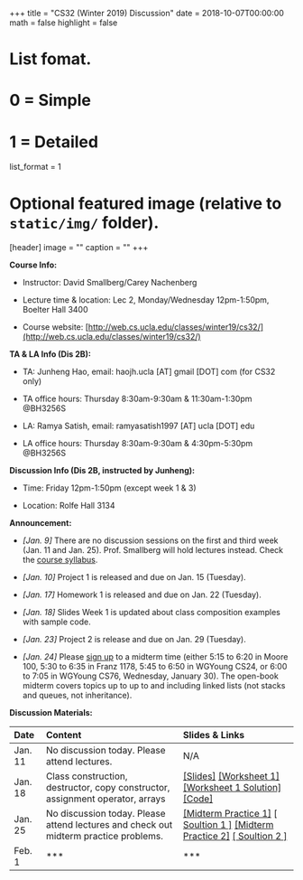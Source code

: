 +++
title = "CS32 (Winter 2019) Discussion"
date = 2018-10-07T00:00:00
math = false
highlight = false

# List fomat.
#   0 = Simple
#   1 = Detailed
list_format = 1

# Optional featured image (relative to `static/img/` folder).
[header]
image = ""
caption = ""
+++

**Course Info:**

* Instructor: David Smallberg/Carey Nachenberg

* Lecture time & location: Lec 2, Monday/Wednesday 12pm-1:50pm, Boelter Hall 3400

* Course website: [http://web.cs.ucla.edu/classes/winter19/cs32/](http://web.cs.ucla.edu/classes/winter19/cs32/)

**TA & LA Info (Dis 2B):**

* TA: Junheng Hao, email: haojh.ucla [AT] gmail [DOT] com (for CS32 only)

* TA office hours: Thursday 8:30am-9:30am & 11:30am-1:30pm @BH3256S

* LA: Ramya Satish, email: ramyasatish1997 [AT] ucla [DOT] edu

* LA office hours: Thursday 8:30am-9:30am & 4:30pm-5:30pm @BH3256S

**Discussion Info (Dis 2B, instructed by Junheng):**

* Time: Friday 12pm-1:50pm (except week 1 & 3)

* Location: Rolfe Hall 3134

**Announcement:**

* *\[Jan. 9\]* There are no discussion sessions on the first and third week (Jan. 11 and Jan. 25). Prof. Smallberg will hold lectures instead. Check the [course syllabus](http://web.cs.ucla.edu/classes/winter19/cs32/).

* *\[Jan. 10\]* Project 1 is released and due on Jan. 15 (Tuesday).

* *\[Jan. 17\]* Homework 1 is released and due on Jan. 22 (Tuesday).

* *\[Jan. 18\]* Slides Week 1 is updated about class composition examples with sample code.

* *\[Jan. 23\]* Project 2 is release and due on Jan. 29 (Tuesday). 

* *\[Jan. 24\]* Please [sign up](http://web.cs.ucla.edu/classes/winter19/cs32/collectexam.cgi?exam=mt1) to a midterm time (either 5:15 to 6:20 in Moore 100, 5:30 to 6:35 in Franz 1178, 5:45 to 6:50 in WGYoung CS24, or 6:00 to 7:05 in WGYoung CS76, Wednesday, January 30). The open-book midterm covers topics up to up to and including linked lists (not stacks and queues, not inheritance).

**Discussion Materials:**

|  Date |                        Content                      |          Slides & Links            |
|:------|:----------------------------------------------------|:-----------------------------------|
| Jan. 11 | No discussion today. Please attend lectures. | N/A |
| Jan. 18 | Class construction, destructor, copy constructor, assignment operator, arrays | [\[Slides\]](https://www.haojunheng.com/files/cs32-w19/CS32_dis_week2.pdf)  [\[Worksheet 1\]](https://www.haojunheng.com/files/cs32-w19/worksheet1.pdf) [\[Worksheet 1 Solution\]](https://www.haojunheng.com/files/cs32-w19/worksheet1-solution-wolist.pdf) [\[Code\]](https://www.haojunheng.com/files/cs32-w19/sample_code_week2.zip) |
| Jan. 25 | No discussion today. Please attend lectures and check out midterm practice problems. | [\[Midterm Practice 1\]](http://web.cs.ucla.edu/classes/winter19/cs32/Sampleproblems/ChangMidterm1Practice.pdf) [\[ Soultion 1 \]](http://web.cs.ucla.edu/classes/winter19/cs32/Sampleproblems/ChangMidterm1PracticeSolution.pdf) [\[Midterm Practice 2\]](http://web.cs.ucla.edu/classes/winter19/cs32/Sampleproblems/ChoiMidterm1Practice.pdf) [\[ Soultion 2 \]](http://web.cs.ucla.edu/classes/winter19/cs32/Sampleproblems/ChoiMidterm1PracticeSolution.pdf) |
| Feb. 1  | *** | *** |